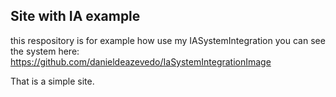 ## Site with IA example
this respository is for example how use my IASystemIntegration 
you can see the system here: https://github.com/danieldeazevedo/IaSystemIntegrationImage

That is a simple site.